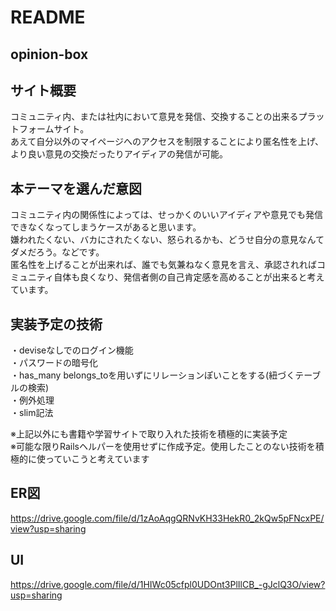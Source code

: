 # README

## opinion-box

## サイト概要
コミュニティ内、または社内において意見を発信、交換することの出来るプラットフォームサイト。  
あえて自分以外のマイページへのアクセスを制限することにより匿名性を上げ、より良い意見の交換だったりアイディアの発信が可能。  

## 本テーマを選んだ意図
コミュニティ内の関係性によっては、せっかくのいいアイディアや意見でも発信できなくなってしまうケースがあると思います。  
嫌われたくない、バカにされたくない、怒られるかも、どうせ自分の意見なんてダメだろう。などです。  
匿名性を上げることが出来れば、誰でも気兼ねなく意見を言え、承認されればコミュニティ自体も良くなり、発信者側の自己肯定感を高めることが出来ると考えています。

## 実装予定の技術
・deviseなしでのログイン機能  
・パスワードの暗号化  
・has_many belongs_toを用いずにリレーションぽいことをする(紐づくテーブルの検索)  
・例外処理  
・slim記法  

※上記以外にも書籍や学習サイトで取り入れた技術を積極的に実装予定  
※可能な限りRailsヘルパーを使用せずに作成予定。使用したことのない技術を積極的に使っていこうと考えています

## ER図
https://drive.google.com/file/d/1zAoAqgQRNvKH33HekR0_2kQw5pFNcxPE/view?usp=sharing
## UI
https://drive.google.com/file/d/1HIWc05cfpl0UDOnt3PlIlCB_-gJclQ3O/view?usp=sharing
